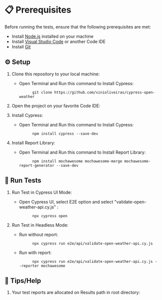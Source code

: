 
# 📋 Prerequisites

Before running the tests, ensure that the following prerequisites are met:

- Install [Node.js](https://nodejs.org/) installed on your machine
- Install [Visual Studio Code](https://code.visualstudio.com/download) or another Code IDE
- Install [Git](https://git-scm.com/downloads)

## ⚙️ Setup

1. Clone this repository to your local machine:

   - Open Terminal and Run this command to Install Cypress:

               git clone https://github.com/vinioliveiras/cypress-open-weather

2. Open the project on your favorite Code IDE:

             
3. Install Cypress:

   - Open Terminal and Run this command to Install Cypress:

               npm install cypress --save-dev

4. Install Report Library:

   - Open Terminal and Run this command to Install Report Library:

               npm install mochawesome mochawesome-merge mochawesome-report-generator --save-dev
                
   

## 🎢 Run Tests

1. Run Test in Cypress UI Mode:

   - Open Cypress UI, select E2E option and select "validate-open-weather-api.cy.js" :

               npx cypress open

2. Run Test in Headless Mode:

   - Run without report:

               npx cypress run e2e/api/validate-open-weather-api.cy.js

   - Run with report: 

               npx cypress run e2e/api/validate-open-weather-api.cy.js --reporter mochawesome

## 🚁 Tips/Help

1. Your test reports are allocated on Results path in root directory:




